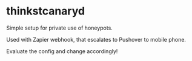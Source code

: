 # thinkstcanaryd

Simple setup for private use of honeypots.

Used with Zapier webhook, that escalates to Pushover to mobile phone.

Evaluate the config and change accordingly!